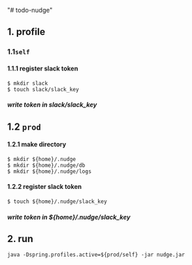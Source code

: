 "# todo-nudge" 
## 1. profile
### 1.1`self`
#### 1.1.1 register slack token
```
$ mkdir slack
$ touch slack/slack_key
```
##### write token in slack/slack_key

## 1.2 `prod`
#### 1.2.1 make directory
```
$ mkdir ${home}/.nudge
$ mkdir ${home}/.nudge/db
$ mkdir ${home}/.nudge/logs
```
#### 1.2.2 register slack token
```
$ touch ${home}/.nudge/slack_key
```
##### write token in ${home}/.nudge/slack_key
## 2. run
```
java -Dspring.profiles.active=${prod/self} -jar nudge.jar
```